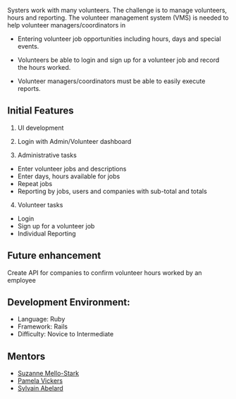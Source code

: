 Systers work with many volunteers. The challenge is to manage volunteers, hours and reporting. The volunteer management system (VMS) is needed to help volunteer managers/coordinators in

* Entering volunteer job opportunities including hours, days and special events.

* Volunteers be able to login and sign up for a volunteer job and record the hours worked.

* Volunteer managers/coordinators must be able to easily execute reports.

## Initial Features

1. UI development

2. Login with Admin/Volunteer dashboard

3. Administrative tasks
  * Enter volunteer jobs and descriptions
  * Enter days, hours available for jobs
  * Repeat jobs
  * Reporting by jobs, users and companies with sub-total and totals

4. Volunteer tasks
  * Login
  * Sign up for a volunteer job
  * Individual Reporting

## Future enhancement

Create API for companies to confirm volunteer hours worked by an employee 

## Development Environment:
* Language: Ruby
* Framework: Rails
* Difficulty: Novice to Intermediate

## Mentors
* [Suzanne Mello-Stark](http://www.cs.uri.edu/about-us/people/suzanne-mello-stark-lecturer-adjunct-assistant-professor/)
* [Pamela Vickers](https://twitter.com/pwnela)
* [Sylvain Abelard](https://twitter.com/abelar_s)
